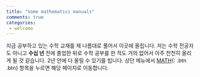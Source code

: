 ```yaml
---
title: "Some mathematics manuals"
comments: true
categories:
 - welcome
---
```


지금 공부하고 있는 수학 교재를 제 나름대로 풀어서 이곳에 올립니다. 저는 수학 전공자도 아니고 **수십 년** 전에 졸업한 뒤로 수학 공부를 한 적도 거의 없어서 아주 천천히 올리게 될 것 같습니다. 2년 안에 다 올릴 수 있기를 빕니다. 상단 메뉴에서 [MATH](/math){: .btn .btn} 항목을 누르면 해당 페이지로 이동합니다.
